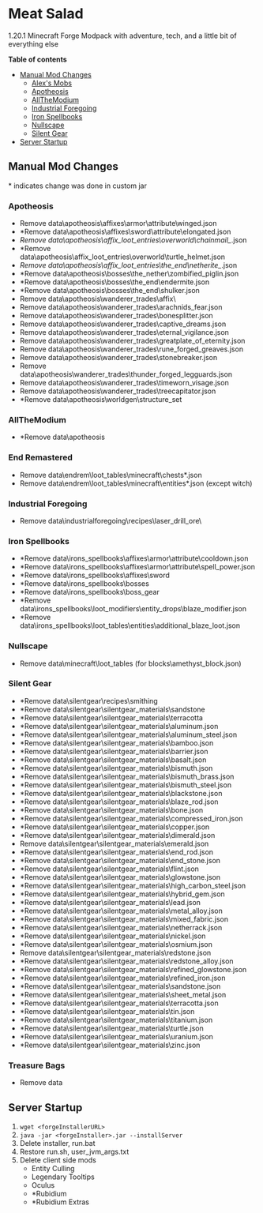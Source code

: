 # Meat Salad
1.20.1 Minecraft Forge Modpack with adventure, tech, and a little bit of everything else

**Table of contents**
- [Manual Mod Changes](#manual-mod-changes)
    - [Alex's Mobs](#alexs-mobs)
    - [Apotheosis](#apotheosis)
    - [AllTheModium](#allthemodium)
    - [Industrial Foregoing](#industrial-foregoing)
    - [Iron Spellbooks](#iron-spellbooks)
    - [Nullscape](#nullscape)
    - [Silent Gear](#silent-gear)
- [Server Startup](#server-startup)

## Manual Mod Changes
\* indicates change was done in custom jar

### Apotheosis
- Remove data\apotheosis\affixes\armor\attribute\winged.json
- *Remove data\apotheosis\affixes\sword\attribute\elongated.json
- *Remove data\apotheosis\affix_loot_entries\overworld\chainmail_*.json
- *Remove data\apotheosis\affix_loot_entries\overworld\turtle_helmet.json
- *Remove data\apotheosis\affix_loot_entries\the_end\netherite_*.json
- *Remove data\apotheosis\bosses\the_nether\zombified_piglin.json
- *Remove data\apotheosis\bosses\the_end\endermite.json
- *Remove data\apotheosis\bosses\the_end\shulker.json
- Remove data\apotheosis\wanderer_trades\affix\
- Remove data\apotheosis\wanderer_trades\arachnids_fear.json
- Remove data\apotheosis\wanderer_trades\bonesplitter.json
- Remove data\apotheosis\wanderer_trades\captive_dreams.json
- Remove data\apotheosis\wanderer_trades\eternal_vigilance.json
- Remove data\apotheosis\wanderer_trades\greatplate_of_eternity.json
- Remove data\apotheosis\wanderer_trades\rune_forged_greaves.json
- Remove data\apotheosis\wanderer_trades\stonebreaker.json
- Remove data\apotheosis\wanderer_trades\thunder_forged_legguards.json
- Remove data\apotheosis\wanderer_trades\timeworn_visage.json
- Remove data\apotheosis\wanderer_trades\treecapitator.json
- *Remove data\apotheosis\worldgen\structure_set

### AllTheModium
- *Remove data\apotheosis

### End Remastered
- Remove data\endrem\loot_tables\minecraft\chests\*.json
- Remove data\endrem\loot_tables\minecraft\entities\*.json (except witch)

### Industrial Foregoing
- Remove data\industrialforegoing\recipes\laser_drill_ore\

### Iron Spellbooks
- *Remove data\irons_spellbooks\affixes\armor\attribute\cooldown.json
- *Remove data\irons_spellbooks\affixes\armor\attribute\spell_power.json
- *Remove data\irons_spellbooks\affixes\sword
- *Remove data\irons_spellbooks\bosses
- *Remove data\irons_spellbooks\boss_gear
- *Remove data\irons_spellbooks\loot_modifiers\entity_drops\blaze_modifier.json
- *Remove data\irons_spellbooks\loot_tables\entities\additional_blaze_loot.json

### Nullscape
- Remove data\minecraft\loot_tables (for blocks\amethyst_block.json)

### Silent Gear
- *Remove data\silentgear\recipes\smithing
- *Remove data\silentgear\silentgear_materials\sandstone
- *Remove data\silentgear\silentgear_materials\terracotta
- *Remove data\silentgear\silentgear_materials\aluminum.json
- *Remove data\silentgear\silentgear_materials\aluminum_steel.json
- *Remove data\silentgear\silentgear_materials\bamboo.json
- *Remove data\silentgear\silentgear_materials\barrier.json
- *Remove data\silentgear\silentgear_materials\basalt.json
- *Remove data\silentgear\silentgear_materials\bismuth.json
- *Remove data\silentgear\silentgear_materials\bismuth_brass.json
- *Remove data\silentgear\silentgear_materials\bismuth_steel.json
- *Remove data\silentgear\silentgear_materials\blackstone.json
- *Remove data\silentgear\silentgear_materials\blaze_rod.json
- *Remove data\silentgear\silentgear_materials\bone.json
- *Remove data\silentgear\silentgear_materials\compressed_iron.json
- *Remove data\silentgear\silentgear_materials\copper.json
- *Remove data\silentgear\silentgear_materials\dimerald.json
- Remove data\silentgear\silentgear_materials\emerald.json
- *Remove data\silentgear\silentgear_materials\end_rod.json
- *Remove data\silentgear\silentgear_materials\end_stone.json
- *Remove data\silentgear\silentgear_materials\flint.json
- *Remove data\silentgear\silentgear_materials\glowstone.json
- *Remove data\silentgear\silentgear_materials\high_carbon_steel.json
- *Remove data\silentgear\silentgear_materials\hybrid_gem.json
- *Remove data\silentgear\silentgear_materials\lead.json
- *Remove data\silentgear\silentgear_materials\metal_alloy.json
- *Remove data\silentgear\silentgear_materials\mixed_fabric.json
- *Remove data\silentgear\silentgear_materials\netherrack.json
- *Remove data\silentgear\silentgear_materials\nickel.json
- *Remove data\silentgear\silentgear_materials\osmium.json
- Remove data\silentgear\silentgear_materials\redstone.json
- *Remove data\silentgear\silentgear_materials\redstone_alloy.json
- *Remove data\silentgear\silentgear_materials\refined_glowstone.json
- *Remove data\silentgear\silentgear_materials\refined_iron.json
- *Remove data\silentgear\silentgear_materials\sandstone.json
- *Remove data\silentgear\silentgear_materials\sheet_metal.json
- *Remove data\silentgear\silentgear_materials\terracotta.json
- *Remove data\silentgear\silentgear_materials\tin.json
- *Remove data\silentgear\silentgear_materials\titanium.json
- *Remove data\silentgear\silentgear_materials\turtle.json
- *Remove data\silentgear\silentgear_materials\uranium.json
- *Remove data\silentgear\silentgear_materials\zinc.json

### Treasure Bags
- Remove data

## Server Startup
1. `wget <forgeInstallerURL>`
2. `java -jar <forgeInstaller>.jar --installServer`
3. Delete installer, run.bat
4. Restore run.sh, user_jvm_args.txt
5. Delete client side mods
    - Entity Culling
    - Legendary Tooltips
    - Oculus
    - *Rubidium
    - *Rubidium Extras
